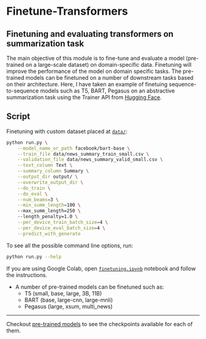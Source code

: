 # Finetune-Transformers

## Finetuning and evaluating transformers on summarization task
The main objective of this module is to fine-tune and evaluate a model (pre-trained on a large-scale dataset) on domain-specific data. Finetuning will improve the performance of the model on domain specific tasks. The pre-trained models can be finetuned on a number of downstream tasks based on their architecture. 
Here, I have taken an example of finetuing sequence-to-sequence models such as T5, BART, Pegasus on an abstractive summarization task using the Trainer API from [Hugging Face](https://huggingface.co/transformers/main_classes/trainer.html).


## Script
Finetuning with custom dataset placed at [`data/`](https://github.com/nsi319/Finetune-Transformers/tree/main/data):

```bash
python run.py \
    --model_name_or_path facebook/bart-base \
    --train_file data/news_summary_train_small.csv \
    --validation_file data/news_summary_valid_small.csv \
    --text_column Text \
    --summary_column Summary \
    --output_dir output/ \
    --overwrite_output_dir \
    --do_train \
    --do_eval \
    --num_beams=3 \
    --min_summ_length=100 \     
    --max_summ_length=250 \   
    --length_penalty=1.0 \
    --per_device_train_batch_size=4 \
    --per_device_eval_batch_size=4 \
    --predict_with_generate 
```

To see all the possible command line options, run:

```bash
python run.py --help
```

If you are using Google Colab, open [`finetuning.ipynb`](https://github.com/nsi319/Finetune-Transformers/blob/main/finetuning.ipynb) notebook and follow the instructions.

* A number of pre-trained models can be finetuned such as:
    * T5 (small, base, large, 3B, 11B)
    * BART (base, large-cnn, large-mnli)
    * Pegasus (large, xsum, multi_news)

***
Checkout [pre-trained models](https://huggingface.co/models) to see the checkpoints available for each of them.

